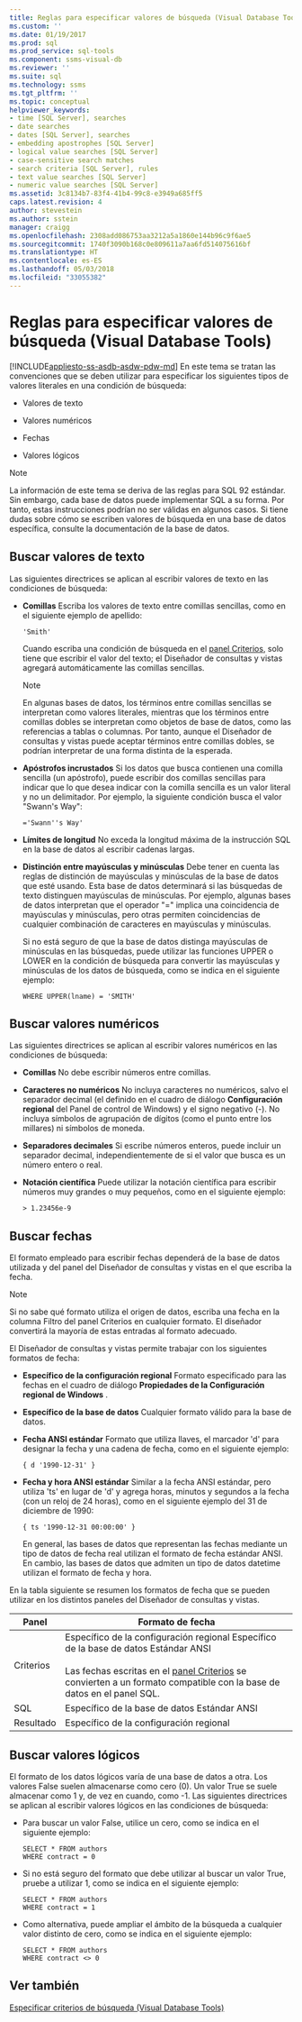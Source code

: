 ```yaml
---
title: Reglas para especificar valores de búsqueda (Visual Database Tools) | Microsoft Docs
ms.custom: ''
ms.date: 01/19/2017
ms.prod: sql
ms.prod_service: sql-tools
ms.component: ssms-visual-db
ms.reviewer: ''
ms.suite: sql
ms.technology: ssms
ms.tgt_pltfrm: ''
ms.topic: conceptual
helpviewer_keywords:
- time [SQL Server], searches
- date searches
- dates [SQL Server], searches
- embedding apostrophes [SQL Server]
- logical value searches [SQL Server]
- case-sensitive search matches
- search criteria [SQL Server], rules
- text value searches [SQL Server]
- numeric value searches [SQL Server]
ms.assetid: 3c8134b7-83f4-41b4-99c8-e3949a685ff5
caps.latest.revision: 4
author: stevestein
ms.author: sstein
manager: craigg
ms.openlocfilehash: 2308add086753aa3212a5a1860e144b96c9f6ae5
ms.sourcegitcommit: 1740f3090b168c0e809611a7aa6fd514075616bf
ms.translationtype: HT
ms.contentlocale: es-ES
ms.lasthandoff: 05/03/2018
ms.locfileid: "33055382"
---
```

# <a name="rules-for-entering-search-values-visual-database-tools"></a>Reglas para especificar valores de búsqueda (Visual Database Tools)
[!INCLUDE[appliesto-ss-asdb-asdw-pdw-md](../../includes/appliesto-ss-asdb-asdw-pdw-md.md)]
En este tema se tratan las convenciones que se deben utilizar para especificar los siguientes tipos de valores literales en una condición de búsqueda:  
  
-   Valores de texto  
  
-   Valores numéricos  
  
-   Fechas  
  
-   Valores lógicos  
  
> [!NOTE]  
> La información de este tema se deriva de las reglas para SQL 92 estándar. Sin embargo, cada base de datos puede implementar SQL a su forma. Por tanto, estas instrucciones podrían no ser válidas en algunos casos. Si tiene dudas sobre cómo se escriben valores de búsqueda en una base de datos específica, consulte la documentación de la base de datos.  
  
## <a name="searching-on-text-values"></a>Buscar valores de texto  
Las siguientes directrices se aplican al escribir valores de texto en las condiciones de búsqueda:  
  
-   **Comillas** Escriba los valores de texto entre comillas sencillas, como en el siguiente ejemplo de apellido:  
  
    ```  
    'Smith'  
    ```  
  
    Cuando escriba una condición de búsqueda en el [panel Criterios](../../ssms/visual-db-tools/criteria-pane-visual-database-tools.md), solo tiene que escribir el valor del texto; el Diseñador de consultas y vistas agregará automáticamente las comillas sencillas.  
  
    > [!NOTE]  
    > En algunas bases de datos, los términos entre comillas sencillas se interpretan como valores literales, mientras que los términos entre comillas dobles se interpretan como objetos de base de datos, como las referencias a tablas o columnas. Por tanto, aunque el Diseñador de consultas y vistas puede aceptar términos entre comillas dobles, se podrían interpretar de una forma distinta de la esperada.  
  
-   **Apóstrofos incrustados** Si los datos que busca contienen una comilla sencilla (un apóstrofo), puede escribir dos comillas sencillas para indicar que lo que desea indicar con la comilla sencilla es un valor literal y no un delimitador. Por ejemplo, la siguiente condición busca el valor "Swann's Way":  
  
    ```  
    ='Swann''s Way'  
    ```  
  
-   **Límites de longitud** No exceda la longitud máxima de la instrucción SQL en la base de datos al escribir cadenas largas.  
  
-   **Distinción entre mayúsculas y minúsculas** Debe tener en cuenta las reglas de distinción de mayúsculas y minúsculas de la base de datos que esté usando. Esta base de datos determinará si las búsquedas de texto distinguen mayúsculas de minúsculas. Por ejemplo, algunas bases de datos interpretan que el operador "=" implica una coincidencia de mayúsculas y minúsculas, pero otras permiten coincidencias de cualquier combinación de caracteres en mayúsculas y minúsculas.  
  
    Si no está seguro de que la base de datos distinga mayúsculas de minúsculas en las búsquedas, puede utilizar las funciones UPPER o LOWER en la condición de búsqueda para convertir las mayúsculas y minúsculas de los datos de búsqueda, como se indica en el siguiente ejemplo:  
  
    ```  
    WHERE UPPER(lname) = 'SMITH'  
    ```  
  
## <a name="searching-on-numeric-values"></a>Buscar valores numéricos  
Las siguientes directrices se aplican al escribir valores numéricos en las condiciones de búsqueda:  
  
-   **Comillas** No debe escribir números entre comillas.  
  
-   **Caracteres no numéricos** No incluya caracteres no numéricos, salvo el separador decimal (el definido en el cuadro de diálogo **Configuración regional** del Panel de control de Windows) y el signo negativo (-). No incluya símbolos de agrupación de dígitos (como el punto entre los millares) ni símbolos de moneda.  
  
-   **Separadores decimales** Si escribe números enteros, puede incluir un separador decimal, independientemente de si el valor que busca es un número entero o real.  
  
-   **Notación científica** Puede utilizar la notación científica para escribir números muy grandes o muy pequeños, como en el siguiente ejemplo:  
  
    ```  
    > 1.23456e-9  
    ```  
  
## <a name="searching-on-dates"></a>Buscar fechas  
El formato empleado para escribir fechas dependerá de la base de datos utilizada y del panel del Diseñador de consultas y vistas en el que escriba la fecha.  
  
> [!NOTE]  
> Si no sabe qué formato utiliza el origen de datos, escriba una fecha en la columna Filtro del panel Criterios en cualquier formato. El diseñador convertirá la mayoría de estas entradas al formato adecuado.  
  
El Diseñador de consultas y vistas permite trabajar con los siguientes formatos de fecha:  
  
-   **Específico de la configuración regional** Formato especificado para las fechas en el cuadro de diálogo **Propiedades de la Configuración regional de Windows** .  
  
-   **Específico de la base de datos** Cualquier formato válido para la base de datos.  
  
-   **Fecha ANSI estándar** Formato que utiliza llaves, el marcador 'd' para designar la fecha y una cadena de fecha, como en el siguiente ejemplo:  
  
    ```  
    { d '1990-12-31' }  
    ```  
  
-   **Fecha y hora ANSI estándar** Similar a la fecha ANSI estándar, pero utiliza 'ts' en lugar de 'd' y agrega horas, minutos y segundos a la fecha (con un reloj de 24 horas), como en el siguiente ejemplo del 31 de diciembre de 1990:  
  
    ```  
    { ts '1990-12-31 00:00:00' }  
    ```  
  
    En general, las bases de datos que representan las fechas mediante un tipo de datos de fecha real utilizan el formato de fecha estándar ANSI. En cambio, las bases de datos que admiten un tipo de datos datetime utilizan el formato de fecha y hora.  
  
En la tabla siguiente se resumen los formatos de fecha que se pueden utilizar en los distintos paneles del Diseñador de consultas y vistas.  
  
|**Panel**|**Formato de fecha**|  
|------------|-------------------|  
|Criterios|Específico de la configuración regional Específico de la base de datos Estándar ANSI<br /><br />Las fechas escritas en el [panel Criterios](../../ssms/visual-db-tools/criteria-pane-visual-database-tools.md) se convierten a un formato compatible con la base de datos en el panel SQL.|  
|SQL|Específico de la base de datos Estándar ANSI|  
|Resultado|Específico de la configuración regional|  
  
## <a name="searching-on-logical-values"></a>Buscar valores lógicos  
El formato de los datos lógicos varía de una base de datos a otra. Los valores False suelen almacenarse como cero (0). Un valor True se suele almacenar como 1 y, de vez en cuando, como -1. Las siguientes directrices se aplican al escribir valores lógicos en las condiciones de búsqueda:  
  
-   Para buscar un valor False, utilice un cero, como se indica en el siguiente ejemplo:  
  
    ```  
    SELECT * FROM authors  
    WHERE contract = 0  
    ```  
  
-   Si no está seguro del formato que debe utilizar al buscar un valor True, pruebe a utilizar 1, como se indica en el siguiente ejemplo:  
  
    ```  
    SELECT * FROM authors  
    WHERE contract = 1  
    ```  
  
-   Como alternativa, puede ampliar el ámbito de la búsqueda a cualquier valor distinto de cero, como se indica en el siguiente ejemplo:  
  
    ```  
    SELECT * FROM authors  
    WHERE contract <> 0  
    ```  
  
## <a name="see-also"></a>Ver también  
[Especificar criterios de búsqueda (Visual Database Tools)](../../ssms/visual-db-tools/specify-search-criteria-visual-database-tools.md)  
  
